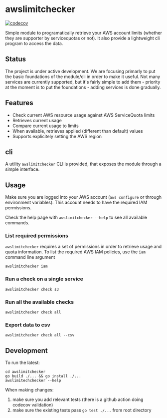 

# awslimitchecker

[![codecov](https://codecov.io/gh/sebasrp/awslimitchecker/branch/main/graph/badge.svg?token=Y5AOHU08FU)](https://codecov.io/gh/sebasrp/awslimitchecker)

Simple module to programatically retrieve your AWS account limits (whether they are supporter by servicequotas or not). It also provide a lightweight cli program to access the data.

## Status

The project is under active development. We are focusing primarly to put the basic foundations of the module/cli in order to make it useful.
Not many services are currently supported, but it's fairly simple to add them - priority at the moment is to put the foundations - adding services is done gradually.

## Features

* Check current AWS resource usage against AWS ServiceQuota limits
* Retrieves current usage
* Compare current usage to limits
* When available, retrieves applied (different than default) values
* Supports explicitely setting the AWS region

## cli

A utility `awslimitchecker` CLI is provided, that exposes the module through a simple interface.

## Usage

Make sure you are logged into your AWS account (`aws configure` or through environment variables). This account needs to have the required IAM permissions.

Check the help page with `awslimitchecker --help` to see all available commands.

### List required permissions

`awslimitchecker` requires a set of permissions in order to retrieve usage and quota information. To list the required AWS IAM policies, use the `iam` command line argument

```shell
awslimitchecker iam
```

### Run a check on a single service

```shell
awslimitchecker check s3
```

### Run all the available checks

```shell
awslimitchecker check all
```

### Export data to csv

```shell
awslimitchecker check all --csv
```

## Development

To run the latest:

```shell
cd awslimitchecker
go build ./... && go install ./...
awslimitechchecker --help
```

When making changes:

1. make sure you add relevant tests (there is a github action doing codecov validation)
2. make sure the existing tests pass `go test ./...` from root directory
